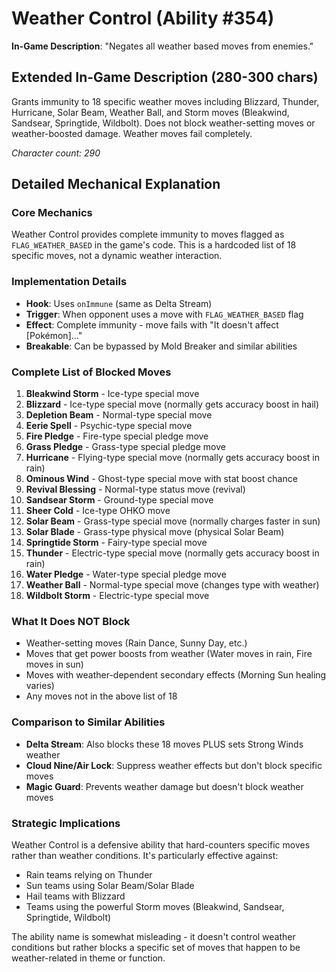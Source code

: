 # Weather Control (Ability #354)

**In-Game Description**: "Negates all weather based moves from enemies."

## Extended In-Game Description (280-300 chars)
Grants immunity to 18 specific weather moves including Blizzard, Thunder, Hurricane, Solar Beam, Weather Ball, and Storm moves (Bleakwind, Sandsear, Springtide, Wildbolt). Does not block weather-setting moves or weather-boosted damage. Weather moves fail completely.

*Character count: 290*

## Detailed Mechanical Explanation

### Core Mechanics
Weather Control provides complete immunity to moves flagged as `FLAG_WEATHER_BASED` in the game's code. This is a hardcoded list of 18 specific moves, not a dynamic weather interaction.

### Implementation Details
- **Hook**: Uses `onImmune` (same as Delta Stream)
- **Trigger**: When opponent uses a move with `FLAG_WEATHER_BASED` flag
- **Effect**: Complete immunity - move fails with "It doesn't affect [Pokémon]..."
- **Breakable**: Can be bypassed by Mold Breaker and similar abilities

### Complete List of Blocked Moves
1. **Bleakwind Storm** - Ice-type special move
2. **Blizzard** - Ice-type special move (normally gets accuracy boost in hail)
3. **Depletion Beam** - Normal-type special move
4. **Eerie Spell** - Psychic-type special move
5. **Fire Pledge** - Fire-type special pledge move
6. **Grass Pledge** - Grass-type special pledge move
7. **Hurricane** - Flying-type special move (normally gets accuracy boost in rain)
8. **Ominous Wind** - Ghost-type special move with stat boost chance
9. **Revival Blessing** - Normal-type status move (revival)
10. **Sandsear Storm** - Ground-type special move
11. **Sheer Cold** - Ice-type OHKO move
12. **Solar Beam** - Grass-type special move (normally charges faster in sun)
13. **Solar Blade** - Grass-type physical move (physical Solar Beam)
14. **Springtide Storm** - Fairy-type special move
15. **Thunder** - Electric-type special move (normally gets accuracy boost in rain)
16. **Water Pledge** - Water-type special pledge move
17. **Weather Ball** - Normal-type special move (changes type with weather)
18. **Wildbolt Storm** - Electric-type special move

### What It Does NOT Block
- Weather-setting moves (Rain Dance, Sunny Day, etc.)
- Moves that get power boosts from weather (Water moves in rain, Fire moves in sun)
- Moves with weather-dependent secondary effects (Morning Sun healing varies)
- Any moves not in the above list of 18

### Comparison to Similar Abilities
- **Delta Stream**: Also blocks these 18 moves PLUS sets Strong Winds weather
- **Cloud Nine/Air Lock**: Suppress weather effects but don't block specific moves
- **Magic Guard**: Prevents weather damage but doesn't block weather moves

### Strategic Implications
Weather Control is a defensive ability that hard-counters specific moves rather than weather conditions. It's particularly effective against:
- Rain teams relying on Thunder
- Sun teams using Solar Beam/Solar Blade
- Hail teams with Blizzard
- Teams using the powerful Storm moves (Bleakwind, Sandsear, Springtide, Wildbolt)

The ability name is somewhat misleading - it doesn't control weather conditions but rather blocks a specific set of moves that happen to be weather-related in theme or function.